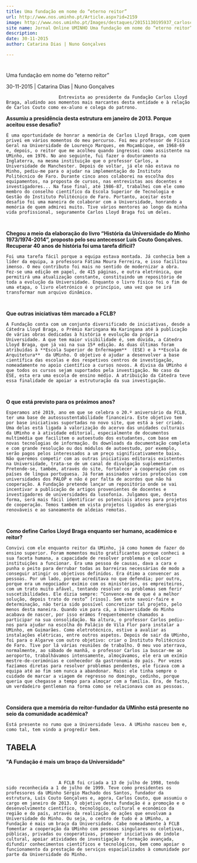 ```yaml
---
title: Uma fundação em nome do “eterno reitor”
url: http://www.nos.uminho.pt/Article.aspx?id=2159
image: http://www.nos.uminho.pt/Images/destaques/20151130195937_carloscouto1.jpg
site name: Jornal Online UMINHO Uma fundação em nome do “eterno reitor”
description: 
date: 30-11-2015
author: Catarina Dias | Nuno Gonçalves

---
```


# 

Uma fundação em nome do “eterno reitor”

30-11-2015 | Catarina Dias | Nuno Gonçalves

                        Entrevista ao presidente da Fundação Carlos Lloyd Braga, aludindo aos momentos mais marcantes desta entidade e à relação de Carlos Couto como ex-aluno e colega do patrono.

**Assumiu a presidência desta estrutura em janeiro de 2013. Porque aceitou esse desafio?** 

	É uma oportunidade de honrar a memória de Carlos Lloyd Braga, com quem privei em vários momentos do meu percurso. Foi meu professor de Física Geral na Universidade de Lourenço Marques, em Moçambique, em 1968-69 e, depois, o reitor que me acolheu quando ingressei como assistente na UMinho, em 1976. No ano seguinte, fui fazer o doutoramento na Inglaterra, na mesma instituição que o professor Carlos, a Universidade de Manchester. Depois de voltar, já ele não estava no Minho, pediu-me para o ajudar na implementação do Instituto Politécnico de Faro. Durante cinco anos colaborei na escolha dos equipamentos, na proposta de cursos, nas entrevistas aos docentes e investigadores... Na fase final, até 1986-87, trabalhei com ele como membro do conselho científico da Escola Superior de Tecnologia e Gestão do Instituto Politécnico de Faro. Portanto, aceitar este desafio foi uma maneira de colaborar com a Universidade, honrando a memória de quem admirei muito. Tive vários mentores ao longo da minha vida profissional, seguramente Carlos Lloyd Braga foi um deles.

	 

**Chegou a meio da elaboração do livro “História da Universidade do Minho 1973/1974-2014”, proposto pelo seu antecessor Luís Couto Gonçalves. Recuperar 40 anos de história foi uma tarefa difícil?** 

	Foi uma tarefa fácil porque a equipa estava montada. Já conhecia bem a líder da equipa, a professora Fátima Moura Ferreira, e isso facilitou imenso. O meu contributo foi mais no sentido de modernizar a obra. Fez-se uma edição em papel, de 415 páginas, e outra eletrónica, que permitirá uma atualização constante, constituindo um repositório de toda a evolução da Universidade. Enquanto o livro físico foi o fim de uma etapa, o livro eletrónico é o princípio, uma vez que se irá transformar num arquivo dinâmico.

	 

**Que outras iniciativas têm marcado a FCLB?** 

	A Fundação conta com um conjunto diversificado de iniciativas, desde a Cátedra Lloyd Braga, o Prémio Karingana Wa Karingana até à publicação de várias obras dedicadas à história e evolução da própria Universidade. A que tem maior visibilidade é, sem dúvida, a Cátedra Lloyd Braga, que já vai na sua 15ª edição. As duas últimas foram atribuídas à **Escola Superior de Enfermagem**  (ESE) e à **Escola de Arquitetura**  da UMinho. O objetivo é ajudar a desenvolver a base científica das escolas e dos respetivos centros de investigação, nomeadamente no apoio científico a cursos novos. A divisa da UMinho é que todos os cursos sejam suportados pela investigação. No caso da ESE, esta era uma escola de ensino médio. A atribuição da Cátedra teve essa finalidade de apoiar a estruturação da sua investigação.

	 

**O que está previsto para os próximos anos?** 

	Esperamos até 2019, ano em que se celebra o 20.º aniversário da FCLB, ter uma base de autossustentabilidade financeira. Este objetivo tem por base iniciativas suportadas no novo site, que está a ser criado. Uma delas está ligada à valorização do acervo das unidades culturais da UMinho e à atividade editorial, especialmente de documentos multimédia que facilitem o autoestudo dos estudantes, com base em novas tecnologias de informação. Os downloads da documentação completa e com grande resolução ou dos módulos de autoestudo, por exemplo, serão pagos pelos interessados a um preço significativamente baixo. Não queremos competir com as outras iniciativas editorais existentes na Universidade, trata-se de um canal de divulgação suplementar. Pretende-se, também, através do site, fortalecer a cooperação com os países de língua portuguesa. Já foram assinados vários protocolos com universidades dos PALOP e não é por falta de acordos que não há cooperação. A Fundação pretende lançar um repositório onde se vai incentivar a publicação de artigos provenientes de docentes e investigadores de universidades da lusofonia. Julgamos que, desta forma, será mais fácil identificar os potenciais atores para projetos de cooperação. Temos também em vista projetos ligados às energias renováveis e ao saneamento de aldeias remotas.

	 

**Como define Carlos Lloyd Braga enquanto ser humano, académico e reitor?** 

	Convivi com ele enquanto reitor da UMinho, já como homem de fazer do ensino superior. Foram momentos muito gratificantes porque conheci a sua faceta humana, a capacidade de resolver problemas e colocar instituições a funcionar. Era uma pessoa de causas, dava a cara e punha o peito para derrubar todas as barreiras necessárias de modo a conseguir atingir os objetivos definidos. Era ótimo a convencer as pessoas. Por um lado, porque acreditava no que defendia; por outro, porque era um negociador exímio com os ministérios, os empreiteiros, com um trato muito afável, tentando resolver os problemas sem ferir suscetibilidades. Ele dizia sempre: “Convence-me de que é a melhor solução, depois trato do resto” [risos]. Sem este savoir-faire e determinação, não teria sido possível concretizar tal projeto, pelo menos desta maneira. Quando vim para cá, a Universidade do Minho acabava de nascer, por isso erámos frequentemente chamados a participar na sua consolidação. Na altura, o professor Carlos pediu-nos para ajudar na escolha do Palácio de Vila Flor para instalar a UMinho, em Guimarães. Como eletrotécnico, estive a avaliar as instalações elétricas, entre outros aspetos. Depois de sair da UMinho, foi para o Algarve com outro objetivo: criar o Instituto Politécnico de Faro. Tive por lá várias reuniões de trabalho. O meu voo aterrava, normalmente, ao sábado de manhã, o professor Carlos ia buscar-me ao aeroporto, trabalhávamos intensamente, almoçávamos, ele era um exímio mestre-de-cerimónias e conhecedor da gastronomia do país. Por vezes fazíamos diretas para resolver problemas pendentes, ele ficava com a equipa até ao fim sem nunca a abandonar. Mais: ele tinha sempre o cuidado de marcar a viagem de regresso no domingo, cedinho, porque queria que chegasse a tempo para almoçar com a família. Era, de facto, um verdadeiro gentleman na forma como se relacionava com as pessoas.

	 

**Considera que a memória do reitor-fundador da UMinho está presente no seio da comunidade académica?** 

	Está presente no rumo que a Universidade leva. A UMinho nasceu bem e, como tal, tem vindo a progredir bem.

## TABELA

**"A Fundação é mais um braço da Universidade"** 

						 

						A FCLB foi criada a 13 de julho de 1998, tendo sido reconhecida a 1 de julho de 1999. Teve como presidentes os professores da UMinho Sérgio Machado dos Santos, fundador da estrutura, Luís Couto Gonçalves e, agora, Carlos Couto, que assumiu o cargo em janeiro de 2013. O objetivo desta fundação é a promoção e o desenvolvimento científico, tecnológico, cultural e económico da região e do país, através da realização de ações que envolvam a Universidade do Minho. Ou seja, o centro de tudo é a UMinho, a Fundação é mais um braço da Universidade. Cabe nomeadamente à FCLB fomentar a cooperação da UMinho com pessoas singulares ou coletivas, públicas, privadas ou cooperativas, promover iniciativas de índole cultural, apoiar atividades de investigação e formação avançada, difundir conhecimentos científicos e tecnológicos, bem como apoiar o funcionamento da prestação de serviços espacializados à comunidade por parte da Universidade do Minho.
						 

